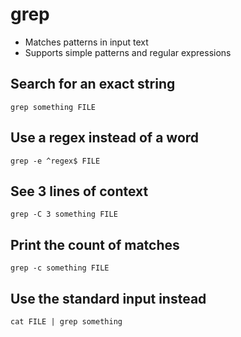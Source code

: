 # grep

- Matches patterns in input text
- Supports simple patterns and regular expressions

## Search for an exact string
`grep something FILE`

## Use a regex instead of a word

`grep -e ^regex$ FILE`

## See 3 lines of context

`grep -C 3 something FILE`

## Print the count of matches

`grep -c something FILE`

## Use the standard input instead

`cat FILE | grep something`
